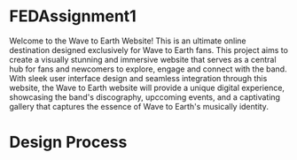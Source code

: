 # FEDAssignment1
Welcome to the Wave to Earth Website!
This is an ultimate online destination designed exclusively for Wave to Earth fans. This project aims to create a visually stunning and immersive website that serves as a central hub for fans and newcomers to explore, engage and connect with the band. With sleek user interface design and seamless integration through this website, the Wave to Earth website will provide a unique digital experience, showcasing the band's discography, upccoming events, and a captivating gallery that captures the essence of Wave to Earth's musically identity.

# Design Process
